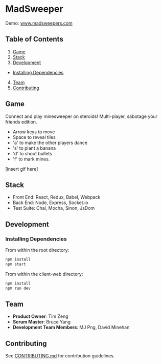 # MadSweeper
Demo: www.madsweepers.com

## Table of Contents

1. [Game](#Game)
2. [Stack](#stack)
3. [Development](#development)
  -  [Installing Dependencies](#installing-dependencies)
4. [Team](#team)
5. [Contributing](#contributing)

## Game

Connect and play minesweeper on steroids! Multi-player, sabotage your friends edition.

- Arrow keys to move
- Space to reveal tiles
- 'a' to make the other players dance
- 's' to plant a banana
- 'd' to shoot bullets
- 'f' to mark mines.

[insert gif here]


## Stack

- Front End: React, Redux, Babel, Webpack
- Back End: Node, Express, Socket.io
- Test Suite: Chai, Mocha, Sinon, JsDom

## Development

### Installing Dependencies

From within the root directory:

```sh
npm install
npm start
```

From within the client-web directory:

```sh
npm install
npm run dev
```

## Team

  - __Product Owner__: Tim Zeng
  - __Scrum Master__: Bruce Yang
  - __Development Team Members__: MJ Png, David Minehan


## Contributing

See [CONTRIBUTING.md](CONTRIBUTING.md) for contribution guidelines.